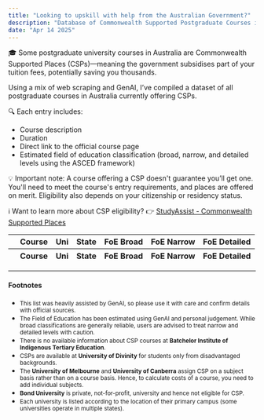 ```yaml
---
title: "Looking to upskill with help from the Australian Government?"
description: "Database of Commonwealth Supported Postgraduate Courses in Australia"
date: "Apr 14 2025"
---
```


🎓 Some postgraduate university courses in Australia are Commonwealth Supported Places (CSPs)—meaning the government subsidises part of your tuition fees, potentially saving you thousands.

Using a mix of web scraping and GenAI, I’ve compiled a dataset of all postgraduate courses in Australia currently offering CSPs.

🔍 Each entry includes:
- Course description
- Duration
- Direct link to the official course page
- Estimated field of education classification (broad, narrow, and detailed levels using the ASCED framework)

💡 Important note:
A course offering a CSP doesn't guarantee you’ll get one. You'll need to meet the course's entry requirements, and places are offered on merit. Eligibility also depends on your citizenship or residency status.

ℹ️ Want to learn more about CSP eligibility?
👉 [StudyAssist - Commonwealth Supported Places](https://www.studyassist.gov.au/financial-and-study-support/commonwealth-supported-places-csps)


<!-- DataTables CSS -->
<link href="https://cdn.datatables.net/v/dt/jq-3.7.0/dt-2.2.2/sp-2.3.3/sl-3.0.0/datatables.min.css" rel="stylesheet" integrity="sha384-wwmI7e7NXabxUs/dN23XQhx2K219b+uUDESZsuNNztQnOcwfr87umKlBk1j4pes5" crossorigin="anonymous1">

<!-- jQuery & DataTables JS -->
<script src="https://cdn.datatables.net/v/dt/jq-3.7.0/dt-2.2.2/sp-2.3.3/sl-3.0.0/datatables.min.js" integrity="sha384-hfAZRcvpHHQqR5wA9hrj1MgyvmBV+0wUzHE6EaeZb2rkseIYZG5E9TdxJmjk3Jux" crossorigin="anonymous"></script>


<div class="w-screen mx-[calc(-50vw+50%)]">
    <div class="max-w-screen-lg mx-auto px-5">

<table id="cspdt" class="display" style="width:100%">
    <thead>
        <tr>
            <th></th>
            <th>Course</th>
            <th>Uni</th>
            <th>State</th>
            <th>FoE Broad</th>
            <th>FoE Narrow</th>
            <th>FoE Detailed</th>
    </thead>
    <tfoot>
        <tr>
            <th></th>
            <th>Course</th>
            <th>Uni</th>
            <th>State</th>
            <th>FoE Broad</th>
            <th>FoE Narrow</th>
            <th>FoE Detailed</th>
    </tfoot>
</table>

______________________________________________________________________________
#### Footnotes ####
- <small>This list was heavily assisted by GenAI, so please use it with care and confirm details with official sources.</small>
- <small>The Field of Education has been estimated using GenAI and personal judgement. While broad classifications are generally reliable, users are advised to treat narrow and detailed levels with caution.</small>
- <small>There is no available information about CSP courses at **Batchelor Institute of Indigenous Tertiary Education**.</small>
- <small>CSPs are available at **University of Divinity** for students only from disadvantaged backgrounds.</small>
- <small>The **University of Melbourne** and **University of Canberra** assign CSP on a subject basis rather than on a course basis. Hence, to calculate costs of a course, you need to add individual subjects.</small>
- <small>**Bond University** is private, not-for-profit, university and hence not eligible for CSP.</small>
- <small>Each university is listed according to the location of their primary campus (some universities operate in multiple states).</small>
</div>
</div>

<script>
function format(d) {
    return (
        '<dl>' +
        '<dd>Duration: ' + d.Duration + '</dd>' + 
        '<dd>Location: ' + d.Location + '</dd>' + 
        '<dd>Description: ' + d.Description + '</dd>' +
        '<dd>Updated: ' + d.Updated + '</dd>' +
        '<dd><a href=' + d.URL + ' target="_blank">🔗 Link</a></dd>' +
        '</dl>' 
    );
}


let table = new DataTable('#cspdt', {
    ajax: '/data/csp.json',
    columns: [
        {
            className: 'dt-control',
            orderable: false,
            data: null,
            defaultContent: ''
        },
        { data: 'Course' },
        { data: 'Uni' },
        { data: 'State' },
        { data: 'FoE_asced2' },
        { data: 'FoE_asced4' },
        { data: 'FoE_asced6' }
    ],

    layout: {
        top1: {
            searchPanes: {
                cascadePanes: true,
                order: ['State', 'Uni', 'FoE Broad', 'FoE Narrow', 'FoE Detailed'],
                collapse: false,
                controls: false
            }
        }
    },

    columnDefs: [
        {
        searchPanes: {
            dtOpts: {
                order: [[1, 'desc']]
            }
        },
        targets: [3]
        }
    ],

   stateSave: true
});



table.on('click', 'td.dt-control', function (e) {
    let tr = e.target.closest('tr');
    let row = table.row(tr);

    if (row.child.isShown()) {
        row.child.hide();
    } else {
        row.child(format(row.data())).show();
    }
});

</script>

<!-- AJAX requires reload for unknown reasons -->
<script>
  (function () {
    const url = new URL(window.location.href);

    // If no flag in the URL, add it and reload
    if (!url.searchParams.has('refreshedOnce')) {
      url.searchParams.set('refreshedOnce', 'true');
      window.location.replace(url.href);
    }
    // If flag exists, do nothing (let the page load normally)
  })();
</script>